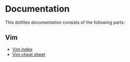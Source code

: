 Documentation
=============

This dotfiles documentation consists of the following parts:

## Vim

* [Vim index](https://github.com/peterkokot/dotfiles/blob/master/doc/vim/index.md)
* [Vim cheat sheet](https://github.com/peterkokot/dotfiles/blob/master/doc/vim/cheatSheet.md)

